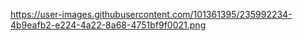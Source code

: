 https://user-images.githubusercontent.com/101361395/235992234-4b9eafb2-e224-4a22-8a68-4751bf9f0021.png
